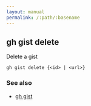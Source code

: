 ```yaml
---
layout: manual
permalink: /:path/:basename
---
```


## gh gist delete

Delete a gist

```
gh gist delete {<id> | <url>}
```

### See also

* [gh gist](./gh_gist)
